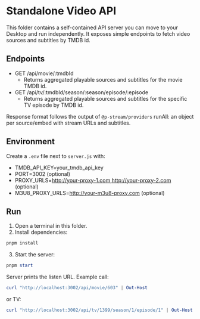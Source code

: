 # Standalone Video API

This folder contains a self-contained API server you can move to your Desktop and run independently. It exposes simple endpoints to fetch video sources and subtitles by TMDB id.

## Endpoints

- GET /api/movie/:tmdbId
  - Returns aggregated playable sources and subtitles for the movie TMDB id.
- GET /api/tv/:tmdbId/season/:season/episode/:episode
  - Returns aggregated playable sources and subtitles for the specific TV episode by TMDB id.

Response format follows the output of `@p-stream/providers` runAll: an object per source/embed with stream URLs and subtitles.

## Environment

Create a `.env` file next to `server.js` with:

- TMDB_API_KEY=your_tmdb_api_key
- PORT=3002 (optional)
- PROXY_URLS=http://your-proxy-1.com,http://your-proxy-2.com (optional)
- M3U8_PROXY_URLS=http://your-m3u8-proxy.com (optional)

## Run

1. Open a terminal in this folder.
2. Install dependencies:

```powershell
pnpm install
```

3. Start the server:

```powershell
pnpm start
```

Server prints the listen URL. Example call:

```powershell
curl "http://localhost:3002/api/movie/603" | Out-Host
```

or TV:

```powershell
curl "http://localhost:3002/api/tv/1399/season/1/episode/1" | Out-Host
```
